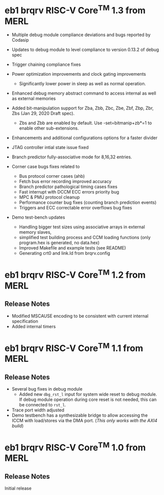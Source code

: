 # eb1 brqrv RISC-V Core<sup>TM</sup> 1.3 from MERL


* Multiple debug module compliance deviations and bugs reported by Codasip
* Updates to debug module to level compliance to version 0.13.2 of debug spec
* Trigger chaining compliance fixes
* Power optimization improvements and clock gating improvements
    * Significantly lower power in sleep as well as normal operation.
* Enhanced debug memory abstract command to access internal as well as external memories
* Added bit-manipulation support for Zba, Zbb, Zbc, Zbe, Zbf, Zbp, Zbr, Zbs (Jan 29, 2020 Draft spec).
    * Zbs and Zbb are enabled by default. Use -set=bitmanip+zb*=1 to enable other sub-extensions.
* Enhancements and additional configurations options for a faster divider
* JTAG controller intial state issue fixed
* Branch predictor fully-associative mode for 8,16,32 entries.
* Corner case bugs fixes related to 
    * Bus protocol corner cases (ahb)
    * Fetch bus error recording improved accuracy
    * Branch predictor pathological timing cases fixes
    * Fast interrupt with DCCM ECC errors priority bug
    * MPC & PMU protocol cleanup
    * Performance counter bug fixes (counting branch prediction events)
    * Triggers and ECC correctable error overflows bug fixes

* Demo test-bench updates
    * Handling bigger test sizes using associative arrays in external memory slaves, 
    * simplified test building process and CCM loading functions (only program.hex is generated, no data.hex)
    * Improved Makefile and example tests (see README)
    * Generating crt0 and link.ld from brqrv.config
    
# eb1 brqrv RISC-V Core<sup>TM</sup> 1.2 from MERL
## Release Notes

* Modified MSCAUSE encoding to be consistent with current internal specification
* Added internal timers

# eb1 brqrv RISC-V Core<sup>TM</sup> 1.1 from MERL

## Release Notes

* Several bug fixes in debug module
    * Added new `dbg_rst_l` input for system wide reset to debug module. If debug module operation during core reset is not needed, this can be connected to `rst_l`.
* Trace port width adjusted
* Demo testbench has a synthesizable bridge to allow accessing the ICCM with load/stores via the DMA port. (*This only works with the AXI4 build*)

# eb1 brqrv RISC-V Core<sup>TM</sup> 1.0 from MERL

## Release Notes

Initial release
